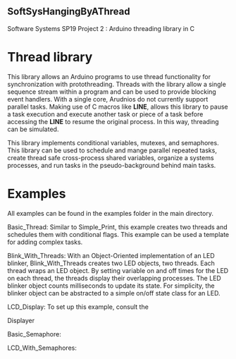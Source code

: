 ## SoftSysHangingByAThread
Software Systems SP19 Project 2 : Arduino threading library in C

# Thread library

This library allows an Arduino programs to use thread functionality for synchronization with protothreading. Threads with the library allow a single sequence stream within a program and can be used to provide blocking event handlers. With a single core, Arudnios do not currently support parallel tasks. Making use of C macros like __LINE__, allows this library to pause a task execution and execute another task or piece of a task before accessing the __LINE__ to resume the original process. In this way, threading can be simulated.

This library implements conditional variables, mutexes, and semaphores. This library can be used to schedule and mange parallel repeated tasks, create thread safe cross-process shared variables, organize a systems processes, and run tasks in the pseudo-background behind main tasks.

# Examples
All examples can be found in the examples folder in the main directory.

Basic_Thread: Similar to Simple_Print, this example creates two threads and schedules them with conditional flags. This example can be used a template for adding complex tasks.

Blink_With_Threads: With an Object-Oriented implementation of an LED blinker, Blink_With_Threads creates two LED objects, two threads. Each thread wraps an LED object. By setting variable on and off times for the LED on each thread, the threads display their overlapping processes. The LED blinker object counts milliseconds to update its state. For simplicity, the blinker object can be abstracted to a simple on/off state class for an LED.

LCD_Display: To set up this example, consult the

Displayer

Basic_Semaphore:

LCD_With_Semaphores:
